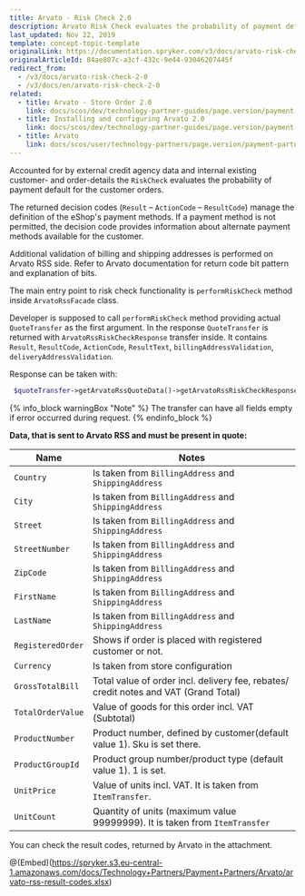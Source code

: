 ```yaml
---
title: Arvato - Risk Check 2.0
description: Arvato Risk Check evaluates the probability of payment default for the customer orders.
last_updated: Nov 22, 2019
template: concept-topic-template
originalLink: https://documentation.spryker.com/v3/docs/arvato-risk-check-2-0
originalArticleId: 84ae807c-a3cf-432c-9e44-93046207445f
redirect_from:
  - /v3/docs/arvato-risk-check-2-0
  - /v3/docs/en/arvato-risk-check-2-0
related:
  - title: Arvato - Store Order 2.0
    link: docs/scos/dev/technology-partner-guides/page.version/payment-partners/arvato/arvato-store-order.html
  - title: Installing and configuring Arvato 2.0
    link: docs/scos/dev/technology-partner-guides/page.version/payment-partners/arvato/v.2.0/arvato-risk-solution-services-integration-2.0.html
  - title: Arvato
    link: docs/scos/user/technology-partners/page.version/payment-partners/arvato.html
---
```


Accounted for by external credit agency data and internal existing customer- and order-details the `RiskCheck` evaluates the probability of payment default for the customer orders.

The returned decision codes (`Result` – `ActionCode` – `ResultCode`) manage the definition of the eShop's payment methods.
If a payment method is not permitted, the decision code provides information about alternate payment methods available for the customer.

 Additional validation of billing and shipping addresses is performed on Arvato RSS side. Refer to Arvato documentation for return code bit pattern and explanation of bits.

The main entry point to risk check functionality is `performRiskCheck` method inside `ArvatoRssFacade` class.

Developer is supposed to call `performRiskCheck` method providing actual `QuoteTransfer` as the first argument.
In the response `QuoteTransfer` is returned with `ArvatoRssRiskCheckResponse` transfer inside. It contains `Result`, `ResultCode`, `ActionCode`, `ResultText`, `billingAddressValidation`, `deliveryAddressValidation`.

Response can be taken with:
```php
 $quoteTransfer->getArvatoRssQuoteData()->getArvatoRssRiskCheckResponse();
 ```
{% info_block warningBox "Note" %}
The transfer can have all fields empty if error occurred during request.
{% endinfo_block %}

<b>Data, that is sent to Arvato RSS and must be present in quote:</b>

| Name | Notes |
| --- | --- |
|  `Country` | Is taken from `BillingAddress` and `ShippingAddress` |
|  `City` | Is taken from `BillingAddress` and `ShippingAddress` |
|  `Street` | Is taken from `BillingAddress` and `ShippingAddress` |
|  `StreetNumber` | Is taken from `BillingAddress` and `ShippingAddress` |
|  `ZipCode` | Is taken from `BillingAddress` and `ShippingAddress` |
|  `FirstName` | Is taken from `BillingAddress` and `ShippingAddress` |
|  `LastName` | Is taken from `BillingAddress` and `ShippingAddress` |
|  `RegisteredOrder` | Shows if order is placed with registered customer or not. |
|  `Currency` | Is taken from store configuration |
|  `GrossTotalBill` | Total value of order incl. delivery fee, rebates/ credit notes and VAT (Grand Total) |
|  `TotalOrderValue` | Value of goods for this order incl. VAT (Subtotal) |
|  `ProductNumber` | Product number, defined by customer(default value 1). Sku is set there. |
|  `ProductGroupId` | Product group number/product type (default value 1). 1 is set. |
|  `UnitPrice` | Value of units incl. VAT. It is taken from `ItemTransfer`. |
|  `UnitCount` | Quantity of units (maximum value 99999999). It is taken from `ItemTransfer` |

You can check the result codes, returned by Arvato in the attachment.

@(Embed)(https://spryker.s3.eu-central-1.amazonaws.com/docs/Technology+Partners/Payment+Partners/Arvato/arvato-rss-result-codes.xlsx)
